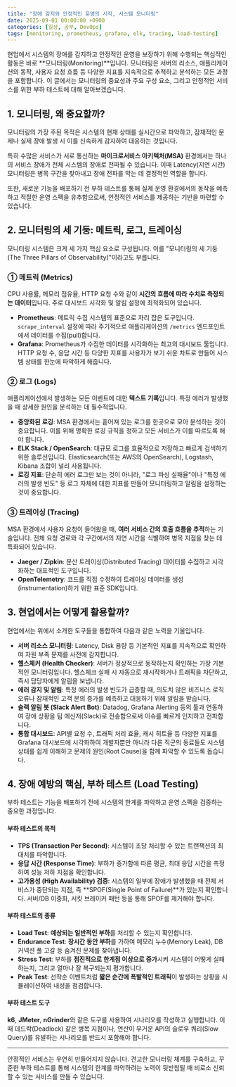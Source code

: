 ```yaml
---
title: "장애 감지와 안정적인 운영의 시작, 시스템 모니터링"
date: 2025-09-01 00:00:00 +0900
categories: [일상, 공부, DevOps]
tags: [monitoring, prometheus, grafana, elk, tracing, load-testing]
---
```


현업에서 시스템의 장애를 감지하고 안정적인 운영을 보장하기 위해 수행되는 핵심적인 활동은 바로 **모니터링(Monitoring)**입니다. 모니터링은 서버의 리소스, 애플리케이션의 동작, 사용자 요청 흐름 등 다양한 지표를 지속적으로 추적하고 분석하는 모든 과정을 포함합니다. 이 글에서는 모니터링의 중요성과 주요 구성 요소, 그리고 안정적인 서비스를 위한 부하 테스트에 대해 알아보겠습니다.

## 1. 모니터링, 왜 중요할까?

모니터링의 가장 주된 목적은 시스템의 현재 상태를 실시간으로 파악하고, 잠재적인 문제나 실제 장애 발생 시 이를 신속하게 감지하여 대응하는 것입니다.

특히 수많은 서비스가 서로 통신하는 **마이크로서비스 아키텍처(MSA)** 환경에서는 하나의 서비스 장애가 전체 시스템의 장애로 전파될 수 있습니다. 이때 Latency(지연 시간) 모니터링은 병목 구간을 찾아내고 장애 전파를 막는 데 결정적인 역할을 합니다.

또한, 새로운 기능을 배포하기 전 부하 테스트를 통해 실제 운영 환경에서의 동작을 예측하고 적절한 운영 스펙을 유추함으로써, 안정적인 서비스를 제공하는 기반을 마련할 수 있습니다.

## 2. 모니터링의 세 기둥: 메트릭, 로그, 트레이싱

모니터링 시스템은 크게 세 가지 핵심 요소로 구성됩니다. 이를 "모니터링의 세 기둥(The Three Pillars of Observability)"이라고도 부릅니다.

### ① 메트릭 (Metrics)

CPU 사용률, 메모리 점유율, HTTP 요청 수와 같이 **시간의 흐름에 따라 수치로 측정되는 데이터**입니다. 주로 대시보드 시각화 및 알림 설정에 최적화되어 있습니다.

-   **Prometheus**: 메트릭 수집 시스템의 표준으로 자리 잡은 도구입니다. `scrape_interval` 설정에 따라 주기적으로 애플리케이션의 `/metrics` 엔드포인트에서 데이터를 수집(pull)합니다.
-   **Grafana**: Prometheus가 수집한 데이터를 시각화하는 최고의 대시보드 툴입니다. HTTP 요청 수, 응답 시간 등 다양한 지표를 사용자가 보기 쉬운 차트로 만들어 시스템 상태를 한눈에 파악하게 해줍니다.

### ② 로그 (Logs)

애플리케이션에서 발생하는 모든 이벤트에 대한 **텍스트 기록**입니다. 특정 에러가 발생했을 때 상세한 원인을 분석하는 데 필수적입니다.

-   **중앙화된 로깅**: MSA 환경에서는 흩어져 있는 로그를 한곳으로 모아 분석하는 것이 중요합니다. 이를 위해 명확한 로깅 규칙을 정하고 모든 서비스가 이를 따르도록 해야 합니다.
-   **ELK Stack / OpenSearch**: 대규모 로그를 효율적으로 저장하고 빠르게 검색하기 위한 솔루션입니다. Elasticsearch(또는 AWS의 OpenSearch), Logstash, Kibana 조합이 널리 사용됩니다.
-   **로깅 지표**: 단순히 에러 로그만 보는 것이 아니라, "로그 파싱 실패율"이나 "특정 에러의 발생 빈도" 등 로그 자체에 대한 지표를 만들어 모니터링하고 알림을 설정하는 것이 중요합니다.

### ③ 트레이싱 (Tracing)

MSA 환경에서 사용자 요청이 들어왔을 때, **여러 서비스 간의 호출 흐름을 추적**하는 기술입니다. 전체 요청 경로와 각 구간에서의 지연 시간을 식별하여 병목 지점을 찾는 데 특화되어 있습니다.

-   **Jaeger / Zipkin**: 분산 트레이싱(Distributed Tracing) 데이터를 수집하고 시각화하는 대표적인 도구입니다.
-   **OpenTelemetry**: 코드를 직접 수정하여 트레이싱 데이터를 생성(instrumentation)하기 위한 표준 SDK입니다.

## 3. 현업에서는 어떻게 활용할까?

현업에서는 위에서 소개한 도구들을 통합하여 다음과 같은 노력을 기울입니다.

-   **서버 리소스 모니터링**: Latency, Disk 용량 등 기본적인 지표를 지속적으로 확인하여 자원 부족 문제를 사전에 감지합니다.
-   **헬스체커 (Health Checker)**: 서버가 정상적으로 동작하는지 확인하는 가장 기본적인 모니터링입니다. 헬스체크 실패 시 자동으로 재시작하거나 트래픽을 차단하고, 즉시 담당자에게 알림을 보냅니다.
-   **에러 감지 및 알림**: 특정 에러의 발생 빈도가 급증할 때, 의도치 않은 비즈니스 로직 오류나 잠재적인 고객 문의 증가를 예측하고 대응하기 위해 알림을 받습니다.
-   **슬랙 알림 봇 (Slack Alert Bot)**: Datadog, Grafana Alerting 등의 툴과 연동하여 장애 상황을 팀 메신저(Slack)로 전송함으로써 이슈를 빠르게 인지하고 전파합니다.
-   **통합 대시보드**: API별 요청 수, 트래픽 처리 효율, 캐시 히트율 등 다양한 지표를 Grafana 대시보드에 시각화하여 개발자뿐만 아니라 다른 직군의 동료들도 시스템 상태를 쉽게 이해하고 문제의 원인(Root Cause)을 함께 파악할 수 있도록 돕습니다.

## 4. 장애 예방의 핵심, 부하 테스트 (Load Testing)

부하 테스트는 기능을 배포하기 전에 시스템의 한계를 파악하고 운영 스펙을 검증하는 중요한 과정입니다.

#### 부하 테스트의 목적

-   **TPS (Transaction Per Second)**: 시스템이 초당 처리할 수 있는 트랜잭션의 최대치를 파악합니다.
-   **응답 시간 (Response Time)**: 부하가 증가함에 따른 평균, 최대 응답 시간을 측정하여 성능 저하 지점을 확인합니다.
-   **고가용성 (High Availability) 검증**: 시스템의 일부에 장애가 발생했을 때 전체 서비스가 중단되는 지점, 즉 **SPOF(Single Point of Failure)**가 있는지 확인합니다. 서버/DB 이중화, 서킷 브레이커 패턴 등을 통해 SPOF를 제거해야 합니다.

#### 부하 테스트의 종류

-   **Load Test**: **예상되는 일반적인 부하**를 처리할 수 있는지 확인합니다.
-   **Endurance Test**: **장시간 동안 부하**를 가하여 메모리 누수(Memory Leak), DB 커넥션 풀 고갈 등 숨겨진 문제를 찾아냅니다.
-   **Stress Test**: 부하를 **점진적으로 한계점 이상으로 증가**시켜 시스템이 어떻게 실패하는지, 그리고 얼마나 잘 복구되는지 평가합니다.
-   **Peak Test**: 선착순 이벤트처럼 **짧은 순간에 폭발적인 트래픽**이 발생하는 상황을 시뮬레이션하여 내성을 점검합니다.

#### 부하 테스트 도구

**k6**, **JMeter**, **nGrinder**와 같은 도구를 사용하여 시나리오를 작성하고 실행합니다. 이때 데드락(Deadlock) 같은 병목 지점이나, 연산이 무거운 API의 슬로우 쿼리(Slow Query)를 유발하는 시나리오를 반드시 포함해야 합니다.

---

안정적인 서비스는 우연히 만들어지지 않습니다. 견고한 모니터링 체계를 구축하고, 꾸준한 부하 테스트를 통해 시스템의 한계를 파악하려는 노력이 뒷받침될 때 비로소 신뢰할 수 있는 서비스를 만들 수 있습니다.